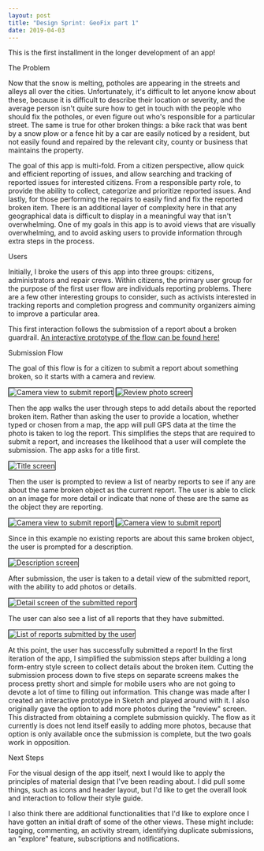 ```yaml
---
layout: post
title: "Design Sprint: GeoFix part 1"
date: 2019-04-03
---
```


This is the first installment in the longer development of an app!

The Problem

Now that the snow is melting, potholes are appearing in the streets and alleys all over the cities. Unfortunately, it's difficult to let anyone know about these, because it is difficult to describe their location or severity, and the average person isn't quite sure how to get in touch with the people who should fix the potholes, or even figure out who's responsible for a particular street. The same is true for other broken things: a bike rack that was bent by a snow plow or a fence hit by a car are easily noticed by a resident, but not easily found and repaired by the relevant city, county or business that maintains the property.

The goal of this app is multi-fold. From a citizen perspective, allow quick and efficient reporting of issues, and allow searching and tracking of reported issues for interested citizens. From a responsible party role, to provide the ability to collect, categorize and prioritize reported issues. And lastly, for those performing the repairs to easily find and fix the reported broken item. There is an additional layer of complexity here in that any geographical data is difficult to display in a meaningful way that isn't overwhelming. One of my goals in this app is to avoid views that are visually overwhelming, and to avoid asking users to provide information through extra steps in the process.

Users

Initially, I broke the users of this app into three groups: citizens, administrators and repair crews. Within citizens, the primary user group for the purpose of the first user flow are individuals reporting problems. There are a few other interesting groups to consider, such as activists interested in tracking reports and completion progress and community organizers aiming to improve a particular area.

This first interaction follows the submission of a report about a broken guardrail. <a href="https://sketch.cloud/s/1Lrdw/bgxbJdo/play" target="blank">An interactive prototype of the flow can be found here!</a>

Submission Flow

The goal of this flow is for a citizen to submit a report about something broken, so it starts with a camera and review.

<img style="max-width:90%;height:auto;border:1px solid black;"
  src="/assets/sprints/geofix/capture.png"
  title="Camera view to submit report">
<img style="max-width:90%;height:auto;border:1px solid black;"
  src="/assets/sprints/geofix/review-photo.png"
  title="Review photo screen">

  Then the app walks the user through steps to add details about the reported broken item. Rather than asking the user to provide a location, whether typed or chosen from a map, the app will pull GPS data at the time the photo is taken to log the report. This simplifies the steps that are required to submit a report, and increases the likelihood that a user will complete the submission. The app asks for a title first.

  <img style="max-width:90%;height:auto;border:1px solid black;"
    src="/assets/sprints/geofix/title.png"
    title="Title screen">

Then the user is prompted to review a list of nearby reports to see if any are about the same broken object as the current report. The user is able to click on an image for more detail or indicate that none of these are the same as the object they are reporting.

<img style="max-width:90%;height:auto;border:1px solid black;"
    src="/assets/sprints/geofix/link-nearby.png"
    title="Camera view to submit report">
<img style="max-width:90%;height:auto;border:1px solid black;"
    src="/assets/sprints/geofix/link-nearby-preview.png"
    title="Camera view to submit report">

Since in this example no existing reports are about this same broken object, the user is prompted for a description.

<img style="max-width:90%;height:auto;border:1px solid black;"
  src="/assets/sprints/geofix/description.png"
  title="Description screen">

After submission, the user is taken to a detail view of the submitted report, with the ability to add photos or details.

<img style="max-width:90%;height:auto;border:1px solid black;"
  src="/assets/sprints/geofix/my-report-details.png"
  title="Detail screen of the submitted report">

The user can also see a list of all reports that they have submitted.

<img style="max-width:90%;height:auto;border:1px solid black;"
  src="/assets/sprints/geofix/my-reports.png"
  title="List of reports submitted by the user">

At this point, the user has successfully submitted a report! In the first iteration of the app, I simplified the submission steps after building a long form-entry style screen to collect details about the broken item. Cutting the submission process down to five steps on separate screens makes the process pretty short and simple for mobile users who are not going to devote a lot of time to filling out information. This change was made after I created an interactive prototype in Sketch and played around with it. I also originally gave the option to add more photos during the "review" screen. This distracted from obtaining a complete submission quickly. The flow as it currently is does not lend itself easily to adding more photos, because that option is only available once the submission is complete, but the two goals work in opposition.

Next Steps

For the visual design of the app itself, next I would like to apply the principles of material design that I've been reading about. I did pull some things, such as icons and header layout, but I'd like to get the overall look and interaction to follow their style guide.

I also think there are additional functionalities that I'd like to explore once I have gotten an initial draft of some of the other views. These might include: tagging, commenting, an activity stream, identifying duplicate submissions, an "explore" feature, subscriptions and notifications.
